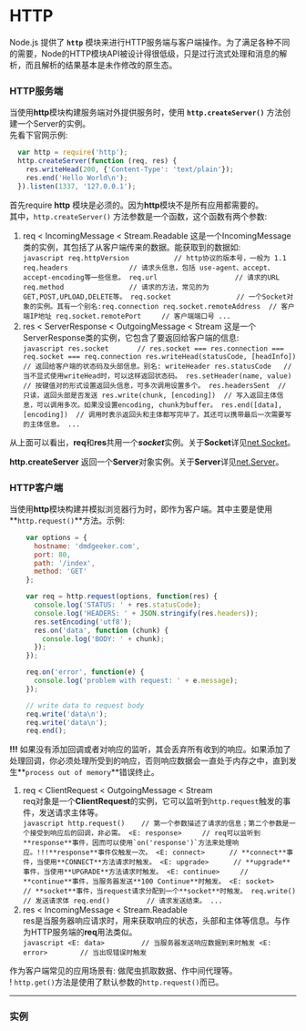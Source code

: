 # HTTP
Node.js 提供了 **`http`** 模块来进行HTTP服务端与客户端操作。为了满足各种不同的需要，Node的HTTP模块API被设计得很低级，只是过行流式处理和消息的解析，而且解析的结果基本是未作修改的原生态。

   

### HTTP服务端
当使用**http**模块构建服务端对外提供服务时，使用 **` http.createServer() `** 方法创建一个Server的实例。   
先看下官网示例:   
```javascript
  var http = require('http');
  http.createServer(function (req, res) {
    res.writeHead(200, {'Content-Type': 'text/plain'});
    res.end('Hello World\n');
  }).listen(1337, '127.0.0.1');
```   

首先require **http** 模块是必须的。因为**http**模块不是所有应用都需要的。   
其中，` http.createServer() ` 方法参数是一个函数，这个函数有两个参数:   
   
   1. req < IncomingMessage < Stream.Readable
     这是一个IncomingMessage类的实例，其包括了从客户端传来的数据。能获取到的数据如:   
     ```javascript
       req.httpVersion           // http协议的版本号，一般为 1.1
       req.headers               // 请求头信息，包括 use-agent、accept、accept-encoding等一些信息。
       req.url                   // 请求的URL
       req.method                // 请求的方法，常见的为GET,POST,UPLOAD,DELETE等。
       req.socket                // 一个Socket对象的实例。其有一个别名:req.connection
       req.socket.remoteAddress  // 客户端IP地址
       req.socket.remotePort     // 客户端端口号
       ...
     ```   
   2. res < ServerResponse < OutgoingMessage < Stream
     这是一个ServerResponse类的实例，它包含了要返回给客户端的信息:   
     ```javascript
       res.socket       // res.socket === res.connection === req.socket === req.connection
       res.writeHead(statusCode, [headInfo])  // 返回给客户端的状态码及头部信息。别名: writeHeader
       res.statusCode   // 当不显式使用writeHead时，可以这样返回状态码。
       res.setHeader(name, value)   // 按键值对的形式设置返回头信息，可多次调用设置多个。
       res.headersSent  // 只读，返回头部是否发送
       res.write(chunk, [encoding])  // 写入返回主体信息，可以调用多次。如果没设置encoding, chunk为buffer。
       res.end([data], [encoding])  // 调用时表示返回头和主体都写完毕了。其还可以携带最后一次需要写的主体信息。
       ...
     ```   
   
从上面可以看出，**req**和**res**共用一个***socket***实例。关于**Socket**详见[net.Socket](./net.md#socket)。
   
**http.createServer** 返回一个**Server**对象实例。关于**Server**详见[net.Server](./net.md#server)。
   

### HTTP客户端
当使用**http**模块构建并模拟浏览器行为时，即作为客户端。其中主要是使用**` http.request() `**方法。示例:   
```javascript
    var options = {
      hostname: 'dmdgeeker.com',
      port: 80,
      path: '/index',
      method: 'GET'
    };

    var req = http.request(options, function(res) {
      console.log('STATUS: ' + res.statusCode);
      console.log('HEADERS: ' + JSON.stringify(res.headers));
      res.setEncoding('utf8');
      res.on('data', function (chunk) {
        console.log('BODY: ' + chunk);
      });
    });

    req.on('error', function(e) {
      console.log('problem with request: ' + e.message);
    });

    // write data to request body
    req.write('data\n');
    req.write('data\n');
    req.end();
```   
**!!!** 如果没有添加回调或者对响应的监听，其会丢弃所有收到的响应。如果添加了处理回调，你必须处理所受到的响应，否则响应数据会一直处于内存之中，直到发生**` process out of memory `**错误终止。
   
  1. req < ClientRequest < OutgoingMessage < Stream   
    req对象是一个**ClientRequest**的实例，它可以监听到` http.request `触发的事件，发送请求主体等。   
    ```javascript
      http.request()    // 第一个参数描述了请求的信息；第二个参数是一个接受到响应后的回调，非必需。
      <E: response>     // req可以监听到**response**事件，因而可以使用`on('response')`方法来处理响应。!!!**response**事件仅触发一次。
      <E: connect>      // **connect**事件，当使用**CONNECT**方法请求时触发。
      <E: upgrade>      // **upgrade**事件，当使用**UPGRADE**方法请求时触发。
      <E: continue>     // **continue**事件，当服务器发送**100 Continue**时触发。
      <E: socket>       // **socket**事件，当request请求分配到一个**socket**时触发。
      req.write()       // 发送请求体
      req.end()         // 请求发送结束。
      ...
    ```   
  2. res < IncomingMessage < Stream.Readable   
    res是当服务器响应请求时，用来获取响应的状态，头部和主体等信息。与作为HTTP服务端的**req**用法类似。   
    ```javascript
      <E: data>         // 当服务器发送响应数据到来时触发
      <E: error>        // 当出现错误时触发
    ```
   
作为客户端常见的应用场景有: 做爬虫抓取数据、作中间代理等。   
! ` http.get() `方法是使用了默认参数的` http.request() `而已。   
   
   
---
   
### 实例


